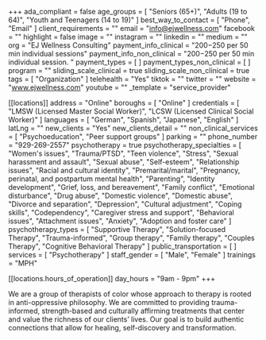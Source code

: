 +++
ada_compliant = false
age_groups = [
  "Seniors (65+)",
  "Adults (19 to 64)",
  "Youth and Teenagers (14 to 19)"
]
best_way_to_contact = [ "Phone", "Email" ]
client_requirements = ""
email = "info@ejwellness.com"
facebook = ""
highlight = false
image = ""
instagram = ""
linkedin = ""
medium = ""
org = "EJ Wellness Consulting"
payment_info_clinical = "$200-$250 per 50 min individual sessions"
payment_info_non_clinical = "$200-$250 per 50 min individual session. "
payment_types = [ ]
payment_types_non_clinical = [ ]
program = ""
sliding_scale_clinical = true
sliding_scale_non_clinical = true
tags = [ "Organization" ]
telehealth = "Yes"
tiktok = ""
twitter = ""
website = "www.ejwellness.com"
youtube = ""
_template = "service_provider"

[[locations]]
address = "Online"
boroughs = [ "Online" ]
credentials = [
  "LMSW (Licensed Master Social Worker)",
  "LCSW (Licensed Clinical Social Worker)"
]
languages = [ "German", "Spanish", "Japanese", "English" ]
latLng = ""
new_clients = "Yes"
new_clients_detail = ""
non_clinical_services = [ "Psychoeducation", "Peer support groups" ]
parking = ""
phone_number = "929-269-2557"
psychotherapy = true
psychotherapy_specialties = [
  "Women's issues",
  "Trauma/PTSD",
  "Teen violence",
  "Stress",
  "Sexual harassment and assault",
  "Sexual abuse",
  "Self-esteem",
  "Relationship issues",
  "Racial and cultural identity",
  "Premarital/marital",
  "Pregnancy, perinatal, and postpartum mental health",
  "Parenting",
  "Identity development",
  "Grief, loss, and bereavement",
  "Family conflict",
  "Emotional disturbance",
  "Drug abuse",
  "Domestic violence",
  "Domestic abuse",
  "Divorce and separation",
  "Depression",
  "Cultural adjustment",
  "Coping skills",
  "Codependency",
  "Caregiver stress and support",
  "Behavioral issues",
  "Attachment issues",
  "Anxiety",
  "Adoption and foster care"
]
psychotherapy_types = [
  "Supportive Therapy",
  "Solution-focused Therapy",
  "Trauma-informed",
  "Group therapy",
  "Family therapy",
  "Couples Therapy",
  "Cognitive Behavioral Therapy"
]
public_transportation = [ ]
services = [ "Psychotherapy" ]
staff_gender = [ "Male", "Female" ]
trainings = "MPH"

  [[locations.hours_of_operation]]
  day_hours = "9am - 9pm"
+++

We are a group of therapists of color whose approach to therapy is rooted in anti-oppressive philosophy. We are committed to providing trauma-informed, strength-based and culturally affirming treatments that center and value the richness of our clients’ lives. Our goal is to build authentic connections that allow for healing, self-discovery and transformation.

